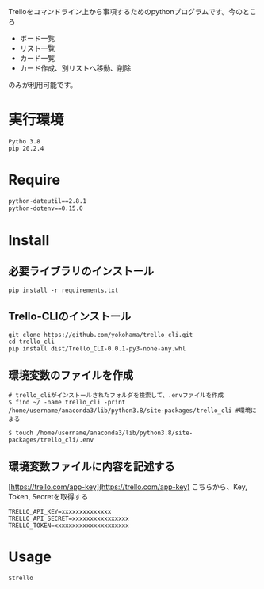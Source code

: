 Trelloをコマンドライン上から事項するためのpythonプログラムです。今のところ
- ボード一覧
- リスト一覧
- カード一覧
- カード作成、別リストへ移動、削除

のみが利用可能です。

# 実行環境
```
Pytho 3.8
pip 20.2.4
```


# Require
``` requirements.txt
python-dateutil==2.8.1
python-dotenv==0.15.0
```

# Install
## 必要ライブラリのインストール
```
pip install -r requirements.txt
```

## Trello-CLIのインストール
```
git clone https://github.com/yokohama/trello_cli.git
cd trello_cli
pip install dist/Trello_CLI-0.0.1-py3-none-any.whl
```

## 環境変数のファイルを作成

```
# trello_cliがインストールされたフォルダを検索して、.envファイルを作成
$ find ~/ -name trello_cli -print
/home/username/anaconda3/lib/python3.8/site-packages/trello_cli #環境による

$ touch /home/username/anaconda3/lib/python3.8/site-packages/trello_cli/.env
```

## 環境変数ファイルに内容を記述する
[https://trello.com/app-key](https://trello.com/app-key)
こちらから、Key, Token, Secretを取得する
``` .env
TRELLO_API_KEY=xxxxxxxxxxxxxx
TRELLO_API_SECRET=xxxxxxxxxxxxxxxx
TRELLO_TOKEN=xxxxxxxxxxxxxxxxxxxxx
```

# Usage
```
$trello
```
